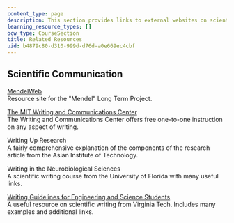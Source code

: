 ```yaml
---
content_type: page
description: This section provides links to external websites on scientific communication.
learning_resource_types: []
ocw_type: CourseSection
title: Related Resources
uid: b4879c80-d310-999d-d76d-a0e669ec4cbf
---
```


Scientific Communication
------------------------

[MendelWeb](http://www.mendelweb.org/)  
Resource site for the "Mendel" Long Term Project.

[The MIT Writing and Communications Center](http://web.mit.edu/writing/Center/index.html)  
The Writing and Communications Center offers free one-to-one instruction on any aspect of writing.

Writing Up Research  
A fairly comprehensive explanation of the components of the research article from the Asian Institute of Technology.

Writing in the Neurobiological Sciences  
A scientific writing course from the University of Florida with many useful links.

[Writing Guidelines for Engineering and Science Students](http://www.craftofscientificwriting.com/)  
A useful resource on scientific writing from Virginia Tech. Includes many examples and additional links.